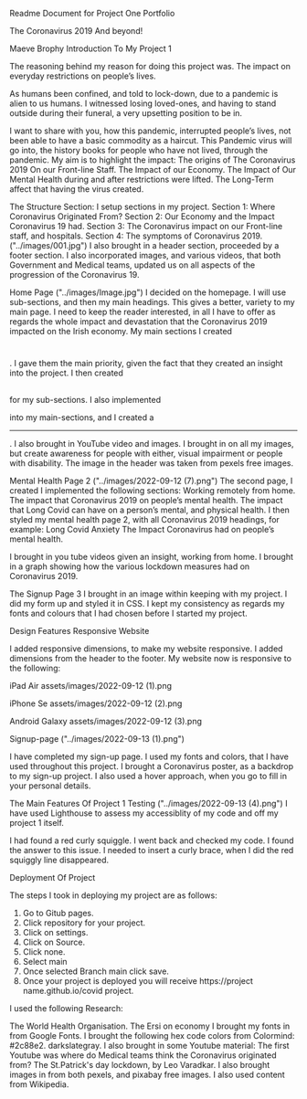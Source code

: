 Readme Document for Project One Portfolio

The Coronavirus 2019 And beyond!

Maeve Brophy
Introduction To My Project 1

The reasoning behind my reason for doing this project was. The impact on everyday restrictions on people’s lives. 

As humans been confined, and told to lock-down, due to a pandemic is alien to us humans. I witnessed losing loved-ones, and having to stand outside during their funeral, a very upsetting position to be in. 

I want to share with you, how this pandemic, interrupted people’s lives, not been able to have a basic commodity as a haircut. 
This Pandemic virus will go into, the history books for people who have not lived, through the pandemic. My aim is to highlight the impact:
The origins of The Coronavirus 2019
On our Front-line Staff.
The Impact of our Economy. 
The Impact of Our Mental Health during and after restrictions were lifted. 
The Long-Term affect that having the virus created. 

The Structure Section:
I setup sections in my project.
Section 1:	Where Coronavirus Originated From?
Section 2:	Our Economy and the Impact Coronavirus 19 had.
Section 3:	The Coronavirus impact on our Front-line staff, and hospitals.
Section 4:	The symptoms of Coronavirus 2019.
("../images/001.jpg")
I also brought in a header section, proceeded by a footer section. I also incorporated images, and various videos, that both Government and Medical teams, updated us on all aspects of the progression of the Coronavirus 19. 

Home Page
("../images/Image.jpg")
I decided on the homepage. I will use sub-sections, and then my main headings. This gives a better, variety to my main page. I need to keep the reader interested, in all I have to offer as regards the whole impact and devastation that the Coronavirus 2019 impacted on the Irish economy. 
My main sections I created <h1></h1>. I gave them the main priority, given the fact that they created an insight into the project. 
I then created <h2></h2> for my sub-sections. 
I also implemented <p></p> into my main-sections, and I created a <hr>. I also brought in YouTube video and images. I brought in <alt> on all my images, but create awareness for people with either, visual impairment or people with disability. The image in the header was taken from pexels free images. 


Mental Health Page 2
("../images/2022-09-12 (7).png")
The second page, I created I implemented the following sections:
Working remotely from home. 
The impact that Coronavirus 2019 on people’s mental health.
The impact that Long Covid can have on a person’s mental, and physical health. I then styled my mental health page 2, with all Coronavirus 2019 headings, for example:
Long Covid
Anxiety
The Impact Coronavirus had on people’s mental health. 

I brought in you tube videos given an insight, working from home. I brought in a graph showing how the various lockdown measures had on Coronavirus 2019.

The Signup Page 3
I brought in an image within keeping with my project. I did my form up and styled it in CSS. I kept my consistency as regards my fonts and colours that I had chosen before I started my project. 

Design Features
Responsive Website

I added responsive dimensions, to make my website responsive. I added dimensions from the header to the footer. My website now is responsive to the following:

iPad Air assets/images/2022-09-12 (1).png

iPhone Se assets/images/2022-09-12 (2).png


Android Galaxy assets/images/2022-09-12 (3).png

Signup-page
("../images/2022-09-13 (1).png")

I have completed my sign-up page. I used my fonts and colors, that I have used throughout this project. I brought a Coronavirus poster, as a backdrop to my sign-up project. 
I also used a hover approach, when you go to fill in your personal details. 

The Main Features Of Project 1
Testing
("../images/2022-09-13 (4).png")
I have used Lighthouse to assess my accessiblity of my code and off my project 1 itself. 



I had found a red curly squiggle. I went back and checked my code. I found the answer to this issue. I needed to insert a curly brace, when I did the 
red squiggly line disappeared. 

Deployment Of Project

The steps I took in deploying my project are as follows:
1. Go to Gitub pages.
2. Click repository for your project.
3. Click on settings.
4. Click on Source.
5. Click none.
6. Select main
7. Once selected Branch main click save.
8. Once your project is deployed you will receive https://project name.github.io/covid project.


I used the following Research:

The World Health Organisation.
The Ersi on economy
I brought my fonts in from Google Fonts.
I brought the following hex code colors from Colormind:
#2c88e2.
darkslategray.
I also brought in some Youtube material:
The first Youtube was where do Medical teams think the Coronavirus originated from?
The St.Patrick's day lockdown, by Leo Varadkar. 
I also brought images in from both pexels, and pixabay free images. 
I also used content from Wikipedia. 






